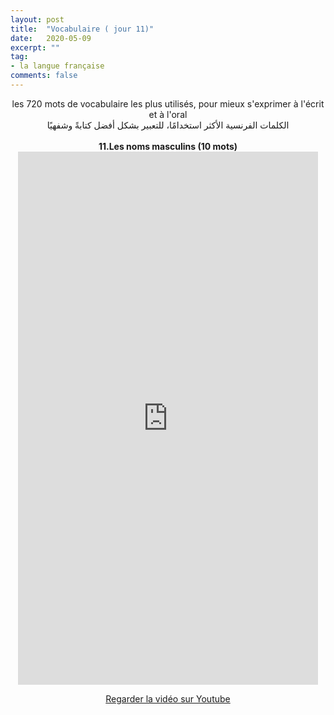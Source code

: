 ```yaml
---
layout: post
title:  "Vocabulaire ( jour 11)"
date:   2020-05-09
excerpt: ""
tag:
- la langue française
comments: false
---
```

 <center>     les 720 mots de vocabulaire les plus utilisés, pour mieux s'exprimer à l'écrit et à l'oral <br> الكلمات الفرنسية الأكثر استخدامًا، للتعبير بشكل أفضل كتابةً وشفهيًا <br><br>     <strong> 11.Les noms masculins (10 mots)</strong>     <br> <iframe width="480" height="853" src="https://www.youtube.com/embed/ajyZSMiIQsA" title="youtube video player" frameborder="0" allow="accelerometer, autoplay, clipboard-write, encrypted-media, gyroscope, picture-in-picture, web-share" allowfullscreen></iframe>     <br> <p markdown="0"><a href="https://youtube.com/shorts/ajyZSMiIQsA" class="btn btn-danger" target="_blank">Regarder la vidéo sur Youtube</a></p> </center>
